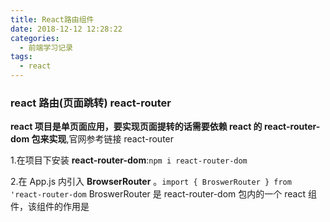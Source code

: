 ```yaml
---
title: React路由组件
date: 2018-12-12 12:28:22
categories:
  - 前端学习记录
tags:
  - react
---
```


### react 路由(页面跳转) react-router

**react 项目是单页面应用，要实现页面提转的话需要依赖 react 的 react-router-dom 包来实现**,官网参考链接 react-router

1.在项目下安装 **react-router-dom**:`npm i react-router-dom`

2.在 App.js 内引入 **BrowserRouter** 。`import { BroswerRouter } from 'react-router-dom` BroswerRouter 是 react-router-dom 包内的一个 react 组件，该组件的作用是
